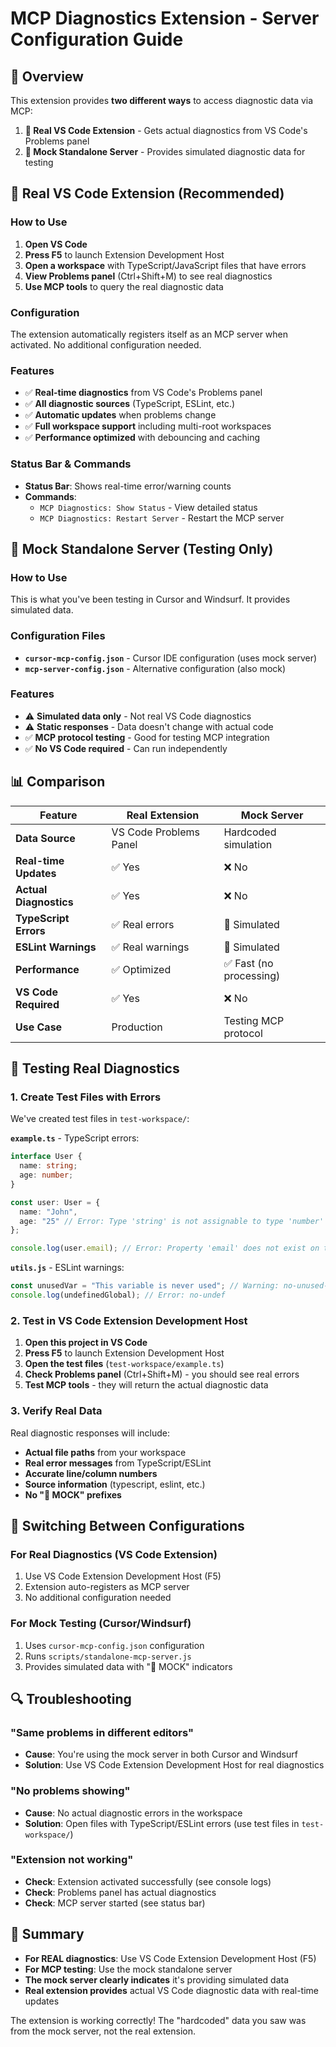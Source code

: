 # MCP Diagnostics Extension - Server Configuration Guide

## 🎯 Overview

This extension provides **two different ways** to access diagnostic data via MCP:

1. **🔴 Real VS Code Extension** - Gets actual diagnostics from VS Code's Problems panel
2. **🧪 Mock Standalone Server** - Provides simulated diagnostic data for testing

## 🔴 Real VS Code Extension (Recommended)

### How to Use
1. **Open VS Code**
2. **Press F5** to launch Extension Development Host
3. **Open a workspace** with TypeScript/JavaScript files that have errors
4. **View Problems panel** (Ctrl+Shift+M) to see real diagnostics
5. **Use MCP tools** to query the real diagnostic data

### Configuration
The extension automatically registers itself as an MCP server when activated. No additional configuration needed.

### Features
- ✅ **Real-time diagnostics** from VS Code's Problems panel
- ✅ **All diagnostic sources** (TypeScript, ESLint, etc.)
- ✅ **Automatic updates** when problems change
- ✅ **Full workspace support** including multi-root workspaces
- ✅ **Performance optimized** with debouncing and caching

### Status Bar & Commands
- **Status Bar**: Shows real-time error/warning counts
- **Commands**:
  - `MCP Diagnostics: Show Status` - View detailed status
  - `MCP Diagnostics: Restart Server` - Restart the MCP server

## 🧪 Mock Standalone Server (Testing Only)

### How to Use
This is what you've been testing in Cursor and Windsurf. It provides simulated data.

### Configuration Files
- **`cursor-mcp-config.json`** - Cursor IDE configuration (uses mock server)
- **`mcp-server-config.json`** - Alternative configuration (also mock)

### Features
- ⚠️ **Simulated data only** - Not real VS Code diagnostics
- ⚠️ **Static responses** - Data doesn't change with actual code
- ✅ **MCP protocol testing** - Good for testing MCP integration
- ✅ **No VS Code required** - Can run independently

## 📊 Comparison

| Feature | Real Extension | Mock Server |
|---------|---------------|-------------|
| **Data Source** | VS Code Problems Panel | Hardcoded simulation |
| **Real-time Updates** | ✅ Yes | ❌ No |
| **Actual Diagnostics** | ✅ Yes | ❌ No |
| **TypeScript Errors** | ✅ Real errors | 🧪 Simulated |
| **ESLint Warnings** | ✅ Real warnings | 🧪 Simulated |
| **Performance** | ✅ Optimized | ✅ Fast (no processing) |
| **VS Code Required** | ✅ Yes | ❌ No |
| **Use Case** | Production | Testing MCP protocol |

## 🔧 Testing Real Diagnostics

### 1. Create Test Files with Errors

We've created test files in `test-workspace/`:

**`example.ts`** - TypeScript errors:
```typescript
interface User {
  name: string;
  age: number;
}

const user: User = {
  name: "John",
  age: "25" // Error: Type 'string' is not assignable to type 'number'
};

console.log(user.email); // Error: Property 'email' does not exist on type 'User'
```

**`utils.js`** - ESLint warnings:
```javascript
const unusedVar = "This variable is never used"; // Warning: no-unused-vars
console.log(undefinedGlobal); // Error: no-undef
```

### 2. Test in VS Code Extension Development Host

1. **Open this project in VS Code**
2. **Press F5** to launch Extension Development Host
3. **Open the test files** (`test-workspace/example.ts`)
4. **Check Problems panel** (Ctrl+Shift+M) - you should see real errors
5. **Test MCP tools** - they will return the actual diagnostic data

### 3. Verify Real Data

Real diagnostic responses will include:
- **Actual file paths** from your workspace
- **Real error messages** from TypeScript/ESLint
- **Accurate line/column numbers**
- **Source information** (typescript, eslint, etc.)
- **No "🧪 MOCK" prefixes**

## 🚀 Switching Between Configurations

### For Real Diagnostics (VS Code Extension)
1. Use VS Code Extension Development Host (F5)
2. Extension auto-registers as MCP server
3. No additional configuration needed

### For Mock Testing (Cursor/Windsurf)
1. Uses `cursor-mcp-config.json` configuration
2. Runs `scripts/standalone-mcp-server.js`
3. Provides simulated data with "🧪 MOCK" indicators

## 🔍 Troubleshooting

### "Same problems in different editors"
- **Cause**: You're using the mock server in both Cursor and Windsurf
- **Solution**: Use VS Code Extension Development Host for real diagnostics

### "No problems showing"
- **Cause**: No actual diagnostic errors in the workspace
- **Solution**: Open files with TypeScript/ESLint errors (use test files in `test-workspace/`)

### "Extension not working"
- **Check**: Extension activated successfully (see console logs)
- **Check**: Problems panel has actual diagnostics
- **Check**: MCP server started (see status bar)

## 📝 Summary

- **For REAL diagnostics**: Use VS Code Extension Development Host (F5)
- **For MCP testing**: Use the mock standalone server
- **The mock server clearly indicates** it's providing simulated data
- **Real extension provides** actual VS Code diagnostic data with real-time updates

The extension is working correctly! The "hardcoded" data you saw was from the mock server, not the real extension.
